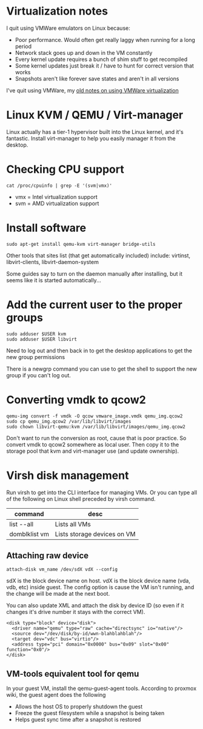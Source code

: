 # Virtualization notes

I quit using VMWare emulators on Linux because:

* Poor performance.  Would often get really laggy when running for a long period
* Network stack goes up and down in the VM constantly
* Every kernel update requires a bunch of shim stuff to get recompiled
* Some kernel updates just break it / have to hunt for correct version that works
* Snapshots aren't like forever save states and aren't in all versions

I've quit using VMWare, my [old notes on using VMWare virtualization](virtualization_vmware.md)


# Linux KVM / QEMU / Virt-manager

Linux actually has a tier-1 hypervisor built into the Linux kernel, and it's
fantastic.  Install virt-manager to help you easily manager it from the desktop.

# Checking CPU support

```
cat /proc/cpuinfo | grep -E '(svm|vmx)'
```

* vmx = Intel virtualization support
* svm = AMD virtualization support

# Install software

```
sudo apt-get install qemu-kvm virt-manager bridge-utils
```

Other tools that sites list (that get automatically included) include: virtinst, libvirt-clients, libvirt-daemon-system

Some guides say to turn on the daemon manually after installing, but it seems like it is started automatically...

# Add the current user to the proper groups

```
sudo adduser $USER kvm
sudo adduser $USER libvirt
```

Need to log out and then back in to get the desktop applications to get the new group permissions

There is a newgrp command you can use to get the shell to support the new group if you can't
log out.

# Converting vmdk to qcow2

```
qemu-img convert -f vmdk -O qcow vmware_image.vmdk qemu_img.qcow2
sudo cp qemu_img.qcow2 /var/lib/libvirt/images
sudo chown libvirt-qemu:kvm /var/lib/libvirt/images/qemu_img.qcow2
```

Don't want to run the conversion as root, cause that is poor practice.  So
convert vmdk to qcow2 somewhere as local user.  Then copy it to the storage
pool that kvm and virt-manager use (and update ownership).

# Virsh disk management

Run virsh to get into the CLI interface for managing VMs.  Or you can type
all of the following on Linux shell preceded by virsh command.

|   command        | desc                           |
|------------------|--------------------------------|
| list --all       | Lists all VMs                  |
| domblklist vm    | Lists storage devices on VM    |

## Attaching raw device

```
attach-disk vm_name /dev/sdX vdX --config
```

sdX is the block device name on host.  vdX is the block device name (vda, vdb,
etc) inside guest. The config option is cause the VM isn't running, and the
change will be made at the next boot.

You can also update XML and attach the disk by device ID (so even if it changes
it's drive number it stays with the correct VM).

```
<disk type="block" device="disk">
  <driver name="qemu" type="raw" cache="directsync" io="native"/>
  <source dev="/dev/disk/by-id/wwn-blahblahblah"/>
  <target dev="vdc" bus="virtio"/>
  <address type="pci" domain="0x0000" bus="0x09" slot="0x00" function="0x0"/>
</disk>
```

## VM-tools equivalent tool for qemu

In your guest VM, install the qemu-guest-agent tools.  According to proxmox
wiki, the guest agent does the following

* Allows the host OS to properly shutdown the guest
* Freeze the guest filesystem while a snapshot is being taken
* Helps guest sync time after a snapshot is restored

